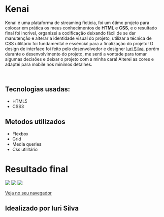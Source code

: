 <h1>Kenai</h1>
<p>Kenai é uma plataforma de streaming ficticia, foi um ótimo projeto para colocar em prática os meus conhecimentos de <strong>HTML</strong> e <strong>CSS</strong>, e o resultado final foi incrível, organizei a codificação deixando fácil de se dar manutenção e alterar a identidade visual do projeto, utilizar a técnica de CSS utilitário foi fundamental e essêncial para a finalização do projeto! O design de interface foi feito pelo desenvolvedor e designer <a target="blank" href="#">Iuri Silva</a>, porém durante o desenvolvimento do projeto, me senti a vontade para tomar algumas decisões e deixar o projeto com a minha cara! Alterei as cores e adaptei para mobile nos minímos detalhes. </p>

<br>

<h2>Tecnologias usadas: </h2>

<ul>
  <li>HTML5</li>
  <li>CSS3</li>
</ul>

<h2>Metodos utilizados</h2>

<ul>
  <li>Flexbox</li>
  <li>Grid</li>
  <li>Media queries</li>
  <li>Css utilitário</li>
</ul>

# Resultado final

<img src="https://i.imgur.com/UmA1d82.png"/>
<img src="https://i.imgur.com/YiyHu97.png"/>
<img src="https://i.imgur.com/i5zrDiv.png"/>


<a target="blank" href="http://pedromakaveli.github.io/kunai">Veja no seu navegador</a>

<h2>Idealizado por Iuri Silva</h2>
